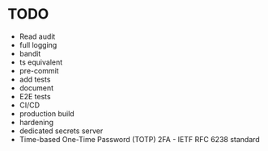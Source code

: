 # TODO

- Read audit
- full logging
- bandit
- ts equivalent
- pre-commit
- add tests
- document
- E2E tests
- CI/CD
- production build
- hardening
- dedicated secrets server
- Time-based One-Time Password (TOTP) 2FA - IETF RFC 6238 standard
